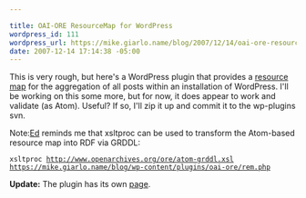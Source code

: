 ```yaml
---

title: OAI-ORE ResourceMap for WordPress
wordpress_id: 111
wordpress_url: https://mike.giarlo.name/blog/2007/12/14/oai-ore-resourcemap-for-wordpress/
date: 2007-12-14 17:14:38 -05:00
---
```

This is very rough, but here's a WordPress plugin that provides a <a href="https://mike.giarlo.name/blog/wp-content/plugins/oai-ore/rem.php" target="_blank">resource map</a> for the aggregation of all posts within an installation of WordPress.  I'll be working on this some more, but for now, it does appear to work and validate (as Atom).  Useful?  If so, I'll zip it up and commit it to the wp-plugins svn.

Note:<a href="http://inkdroid.org/journal/" target="_blank">Ed</a> reminds me that xsltproc can be used to transform the Atom-based resource map into RDF via GRDDL:

<code>xsltproc http://www.openarchives.org/ore/atom-grddl.xsl https://mike.giarlo.name/blog/wp-content/plugins/oai-ore/rem.php</code>

<strong>Update:</strong> The plugin has its own <a href="https://mike.giarlo.name/blog/ore-wordpress-plug-in/" target="_blank">page</a>.
